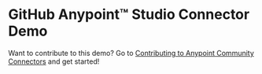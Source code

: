 GitHub Anypoint™ Studio Connector Demo
======================================

Want to contribute to this demo? Go to [Contributing to Anypoint Community Connectors](http://mulesoft.github.io/connector-certification-docs/contr/index.html) and get started!